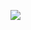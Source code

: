 [![](https://mermaid.ink/img/pako:eNqFV21v6jYU_itRJsSd5FuREALkwyRKaFcVCgNupS2gySQGIkKMkrC7DvjvsxPbMXlp8wXs8xyf9-Pji-piD6mW2mhc_NBPLOXSTPboiJqW0vRgdGgCJdt4h5EPNwGKCeWiNAM_REMc4KhpNTcBdA_N2-3WaKzCXQRPe2Vpr0KFfI2GMoF-qMQo-sd3UazESXR2k3OEMnp83mQMK_UpwmGCQk9ZZFjF6mjd9krNgPR7mk_flo7ADU6ndU4kkgTFxccTDlGYxDldkjTMydLp9BtOJ7O_B7btDDxvBhOfYJ5wdFxXocaj-dIZBChK4rEfJ1UYe7D43bFhvN9gGJEDd6gSNXp3bERNHuIwRG7i47AOO54-v7w5Y7zzayGTke1MkOe7MJgjF0denQUEOB8N77G1pswGS4d55CXcYglCHF4dBR7zyhgsOLEQgcX7MHWIlzqEodZlzOvoT-eAPtwAw0M9ivriKNtXD6UGnjIDyyBhY_qnlLqPJP_vM7fVasmWPQ6Grw5HlfKWhD2JcEBSqS5fc3oxYZfzseSvOIeuK4Ald3yBl3zyFXI-fXJOEd6iOCbpC4NqfDFXJqT5BNVGM1LB3snUlurFhglclwGlCqjASPlcRaXmzCRzPrFhjs9JTZIzUsGG-fTHciQHLYOtq1DliH0ClsP1GawUqxL4i3ynft_AGClVVTyZvj1PnW8THO6w_ahYereldX-VDp9NF8vn-WjhfJvhONlFaPHHmJSM0dY5qlrq4JzsuURZIG0Fr6wVKFZP67XKx2RVxpprrGxQ8hOhsNCi0vtF-f79t-tg9qIQlwfxNS3dEplocqVyMwKFpPvUL9fMAQVKgYP8kRi4QyRlRRP1yU9EYkTuNKF-hmKdkut7Fb0gJ5PsKZDJTk4m-VIgk52czJWUdBf68V5Wrx7XJj3iR4ziKy9eic4VzOlCQa5PgS40FG2nCCBbXFFRaSkmy3IlwUVXiVKrhAmNRJFVwoRieZFV4yT9iCMXyQcZpXbZ2g1gHNtoy_NS2fpBYP2iux29pwMyOuEDEkuXTl_Wz72foAK3GH84_7bX6cCcP1t-xs9bNzvA7bRb7ZY4gC3rDzjS3s14zY1huprgZct63oj6i_F6nrnRc7lsWc_r8b6UsXcNQ9dydrasZ4e0wTCX9TrIzLVmyztWiTlrDSCtdhY6mcqnSpAPjkDMh4DPgCAf8ACfz4A0qAE-h-XxvRPCUhrwpAU8LUFeKnlkZVZWl4DVH2B1Bng5ZfGUOURhAVE7QJQHkCogjea9LNIcAe94ImIyhPYdGgoVqEcUHaHvkffJhSJWavoUWakW-UtfJ_QauBEcgePFR-iqFnleIKASsbu9am3J3UZW5xMRg2wfkpvkyCEnGP6FsbxUrYv6r2ppxoNmaj2zb5iaqZudHlA_6K7x0Nd7bU3vt9uGYWj6Daj_pQdoD2ar1W9326ZpkMrqd7pAJVd2gqNJ9rZKn1i3_wEUxQ6z?type=png)](https://mermaid.live/edit#pako:eNqFV21v6jYU_itRJsSd5FuREALkwyRKaFcVCgNupS2gySQGIkKMkrC7DvjvsxPbMXlp8wXs8xyf9-Pji-piD6mW2mhc_NBPLOXSTPboiJqW0vRgdGgCJdt4h5EPNwGKCeWiNAM_REMc4KhpNTcBdA_N2-3WaKzCXQRPe2Vpr0KFfI2GMoF-qMQo-sd3UazESXR2k3OEMnp83mQMK_UpwmGCQk9ZZFjF6mjd9krNgPR7mk_flo7ADU6ndU4kkgTFxccTDlGYxDldkjTMydLp9BtOJ7O_B7btDDxvBhOfYJ5wdFxXocaj-dIZBChK4rEfJ1UYe7D43bFhvN9gGJEDd6gSNXp3bERNHuIwRG7i47AOO54-v7w5Y7zzayGTke1MkOe7MJgjF0denQUEOB8N77G1pswGS4d55CXcYglCHF4dBR7zyhgsOLEQgcX7MHWIlzqEodZlzOvoT-eAPtwAw0M9ivriKNtXD6UGnjIDyyBhY_qnlLqPJP_vM7fVasmWPQ6Grw5HlfKWhD2JcEBSqS5fc3oxYZfzseSvOIeuK4Ald3yBl3zyFXI-fXJOEd6iOCbpC4NqfDFXJqT5BNVGM1LB3snUlurFhglclwGlCqjASPlcRaXmzCRzPrFhjs9JTZIzUsGG-fTHciQHLYOtq1DliH0ClsP1GawUqxL4i3ynft_AGClVVTyZvj1PnW8THO6w_ahYereldX-VDp9NF8vn-WjhfJvhONlFaPHHmJSM0dY5qlrq4JzsuURZIG0Fr6wVKFZP67XKx2RVxpprrGxQ8hOhsNCi0vtF-f79t-tg9qIQlwfxNS3dEplocqVyMwKFpPvUL9fMAQVKgYP8kRi4QyRlRRP1yU9EYkTuNKF-hmKdkut7Fb0gJ5PsKZDJTk4m-VIgk52czJWUdBf68V5Wrx7XJj3iR4ziKy9eic4VzOlCQa5PgS40FG2nCCBbXFFRaSkmy3IlwUVXiVKrhAmNRJFVwoRieZFV4yT9iCMXyQcZpXbZ2g1gHNtoy_NS2fpBYP2iux29pwMyOuEDEkuXTl_Wz72foAK3GH84_7bX6cCcP1t-xs9bNzvA7bRb7ZY4gC3rDzjS3s14zY1huprgZct63oj6i_F6nrnRc7lsWc_r8b6UsXcNQ9dydrasZ4e0wTCX9TrIzLVmyztWiTlrDSCtdhY6mcqnSpAPjkDMh4DPgCAf8ACfz4A0qAE-h-XxvRPCUhrwpAU8LUFeKnlkZVZWl4DVH2B1Bng5ZfGUOURhAVE7QJQHkCogjea9LNIcAe94ImIyhPYdGgoVqEcUHaHvkffJhSJWavoUWakW-UtfJ_QauBEcgePFR-iqFnleIKASsbu9am3J3UZW5xMRg2wfkpvkyCEnGP6FsbxUrYv6r2ppxoNmaj2zb5iaqZudHlA_6K7x0Nd7bU3vt9uGYWj6Daj_pQdoD2ar1W9326ZpkMrqd7pAJVd2gqNJ9rZKn1i3_wEUxQ6z)